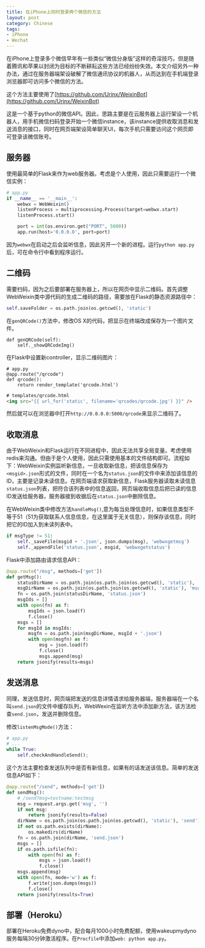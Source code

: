 ```yaml
---
title: 在iPhone上同时登录两个微信的方法
layout: post
category: Chinese
tags:
- iPhone
- Wechat
---
```


在iPhone上登录多个微信早年有一些类似“微信分身版”这样的奇淫技巧，但是随着腾讯和苹果以封闭为目标的不断耕耘这些方法已经纷纷失效。本文介绍另外一种办法，通过在服务器端架设破解了微信通讯协议的机器人，从而达到在手机端登录浏览器即可访问多个微信的方法。

这个方法主要使用了[https://github.com/Urinx/WeixinBot](https://github.com/Urinx/WeixinBot)

这是一个基于python的微信API。因此，思路主要是在云服务器上运行架设一个机器人，用手机微信扫码登录开始一个微信instance，该instance提供收取消息和发送消息的接口，同时在网页端架设简单聊天UI，每次手机只需要访问这个网页即可登录该微信账号。

## 服务器

使用最简单的Flask来作为web服务器。考虑是个人使用，因此只需要运行一个微信实例：

```python
# app.py
if __name__ == '__main__':
    webwx = WebWeixin()
    listenProcess = multiprocessing.Process(target=webwx.start)
    listenProcess.start()

    port = int(os.environ.get("PORT", 5000))
    app.run(host='0.0.0.0', port=port)
```

因为`webwx`在启动之后会监听信息，因此另开一个新的进程。运行`python app.py`后，可在命令行中看到程序运行。

## 二维码

需要扫码，因为之后要部署在服务器上，所以在网页中显示二维码。首先调整WebWeixin类中源代码的生成二维码的路径，需要放在Flask的静态资源路径中：

```python
self.saveFolder = os.path.join(os.getcwd(), 'static')
```

在`genQRCode()`方法中，修改OS X的代码，把显示在终端改成保存为一个图片文件。

```
def genQRCode(self):
	self._showQRCodeImg()
```

在Flask中设置新controller，显示二维码图片：

```
# app.py
@app.route("/qrcode")
def qrcode():
    return render_template('qrcode.html')
```

```html
# templates/qrcode.html
<img src="{{ url_for('static', filename='qrcodes/qrcode.jpg') }}" />
```            
然后就可以在浏览器中打开`http://0.0.0.0:5000/qrcode`来显示二维码了。

## 收取消息

由于WebWeixin和Flask运行在不同进程中，因此无法共享全局变量。考虑使用redis来沟通。但由于是个人使用，因此只需使用基本的文件结构即可。流程如下：WebWeixin实例监听新信息，一旦收取新信息，把该信息保存为`<msgid>.json`形式的文件，同时在一个名为`status.json`的文件中来添加该信息的ID，主要是记录未读信息。在网页端请求获取新信息，Flask服务器读取未读信息`status.json`列表，把符合该列表中的信息返回，网页端收取信息后把已读的信息ID发送给服务器，服务器接到收据后在`status.json`中删除信息。

在WebWeixin类中修改方法`handleMsg()`,意为每当处理信息时，如果信息类型不等于51（51为获取联系人信息信息，在这里属于无关信息），则保存该信息，同时把它的ID加入到未读列表中。

```python
if msgType != 51:
    self._saveFile(msgid + '.json', json.dumps(msg), 'webwxgetmsg')
    self._appendFile('status.json', msgid, 'webwxgetstatus')
```

Flask中添加路由请求信息API：

```python
@app.route("/msg", methods=['get'])
def getMsg():
    statusDirName = os.path.join(os.path.join(os.getcwd(), 'static'), 'status')
    msgDirName = os.path.join(os.path.join(os.getcwd(), 'static'), 'msg')
    fn = os.path.join(statusDirName, 'status.json')
    msgIds = []
    with open(fn) as f:
        msgIds = json.load(f)
        f.close()
    msgs = []
    for msgId in msgIds:
        msgfn = os.path.join(msgDirName, msgId + '.json')
        with open(msgfn) as f:
            msg = json.load(f)
            f.close()
            msgs.append(msg)
    return jsonify(results=msgs)
```

## 发送消息

同理，发送信息时，网页端把发送的信息详情请求给服务器端，服务器端在一个名叫`send.json`的文件中缓存队列，WebWexin在监听方法中添加新方法，该方法检查`send.json`，发送并删除信息。

修改`listenMsgMode()`方法：

```python
# app.py
# ...
while True:
    self.checkAndHandleSend();
```

这个方法主要检查发送队列中是否有新信息，如果有的话发送该信息。简单的发送信息API如下：

```python
@app.route("/send", methods=['get'])
def sendMsg():
    # /send?msg=testname:testmsg
    msg = request.args.get('msg', '')
    if not msg:
        return jsonify(results=False)
    dirName = os.path.join(os.path.join(os.getcwd(), 'static'), 'send')
    if not os.path.exists(dirName):
        os.makedirs(dirName)
    fn = os.path.join(dirName, 'send.json')
    msgs = []
    if os.path.isfile(fn):
        with open(fn) as f:
            msgs = json.load(f)
            f.close()
    msgs.append(msg)
    with open(fn, mode='w') as f:
        f.write(json.dumps(msgs))
        f.close()
    return jsonify(results=True)
```

## 部署（Heroku）

部署在Heroku免费dyno中，配合每月1000小时免费配额，使用wakeupmydyno服务每隔30分钟激活程序。在`Procfile`中添加`web: python app.py`。
